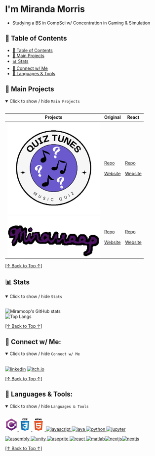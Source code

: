 <h1 align="left">I'm Miranda Morris</h1>

- Studying a BS in CompSci w/ Concentration in Gaming & Simulation

## 📝 Table of Contents

- [📝 Table of Contents](#-table-of-contents)
- [📁 Main Projects](#-main-projects)
- [📊 Stats](#-stats)
- [🔔 Connect w/ Me](#-connect-w-me)
- [📱 Languages & Tools](#-languages--tools)
  
## 📁 Main Projects
<details open>
    <summary>Click to show / hide <code>Main Projects</code></summary><br>

| Projects  | Original | React |
| ------------- | ------------- | ------------- |
| <img align="center" src="QuizTunesLogo.png" alt="Quiz Tunes Logo" width="300">  | [Repo](https://github.com/Miramoop/Quiz-Tunes) <br><br> [Website](https://miramoop.github.io/Quiz-Tunes)  | [Repo](https://github.com/Miramoop/Quiz-Tunes-React) <br><br> [Website](https://www.quiztunes.com/) |
| <img align="center" src="miramoopLogo.png" alt="Miramoop Logo" width="300">  | [Repo](https://github.com/Miramoop/miramoop.github.io) <br><br> [Website](https://miramoop.github.io/) | [Repo](https://github.com/Miramoop/miramoop-github-io-react) <br><br> [Website](https://www.miramoop.com/) |

[[↑ Back to Top ↑]](#table-of-contents)

</details>
  
## 📊 Stats
<details open>
    <summary>Click to show / hide <code>Stats</code></summary><br>
  
![Miramoop's GitHub stats](https://github-readme-stats.vercel.app/api?username=miramoop&hide=contribs&show_icons=true&theme=transparent)
<br>
![Top Langs](https://github-readme-stats.vercel.app/api/top-langs/?username=miramoop&hide_progress=true)

[[↑ Back to Top ↑]](#-table-of-contents)

</details>

## 🔔 Connect w/ Me:
<details open>
    <summary>Click to show / hide <code>Connect w/ Me</code></summary><br>
  
<a href="https://linkedin.com/in/mirandamorris845" target="blank"><img align="center" src="https://raw.githubusercontent.com/rahuldkjain/github-profile-readme-generator/master/src/images/icons/Social/linked-in-alt.svg" alt="linkedin" height="30" width="40" /></a>
<a href="https://miramoop.itch.io/" target="blank"><img align="center" src="https://static.itch.io/images/itchio-textless-white.svg" alt="itch.io" height="40" width="40" /></a>
</p>

[[↑ Back to Top ↑]](#-table-of-contents)

</details>

## 📱 Languages & Tools:
<details open>
    <summary>Click to show / hide <code>Languages & Tools</code></summary><br>
  
<p align="left"> <a href="https://www.w3schools.com/cs/" target="_blank" rel="noreferrer"> <img src="https://raw.githubusercontent.com/devicons/devicon/master/icons/csharp/csharp-original.svg" alt="csharp" width="40" height="40"/> </a> <a href="https://www.w3schools.com/css/" target="_blank" rel="noreferrer"> <img src="https://raw.githubusercontent.com/devicons/devicon/master/icons/css3/css3-original-wordmark.svg" alt="css3" width="40" height="40"/> </a> <a href="https://html.spec.whatwg.org/multipage/" target="_blank" rel="noreferrer"> <img src="https://raw.githubusercontent.com/devicons/devicon/master/icons/html5/html5-original-wordmark.svg" alt="html5" width="40" height="40"/> </a> <a href="https://developer.mozilla.org/en-US/docs/Web/JavaScript" target="_blank" rel="noreferrer"> <img src="https://static.vecteezy.com/system/resources/previews/027/127/560/original/javascript-logo-javascript-icon-transparent-free-png.png" alt="javascript" width="40" height="40"/> </a>  <a href="https://docs.oracle.com/javase/specs/index.html" target="_blank" rel="noreferrer"> <img src="https://upload.wikimedia.org/wikipedia/en/thumb/3/30/Java_programming_language_logo.svg/800px-Java_programming_language_logo.svg.png" alt="java" width="40" height="40"/> </a> <a href="https://www.python.org/doc/" target="_blank" rel="noreferrer"> <img src="https://upload.wikimedia.org/wikipedia/commons/thumb/c/c3/Python-logo-notext.svg/800px-Python-logo-notext.svg.png" alt="python" width="40" height="40"/> </a>  <a href="https://jupyter.org/" target="_blank" rel="noreferrer"> <img src="https://upload.wikimedia.org/wikipedia/commons/thumb/3/38/Jupyter_logo.svg/1200px-Jupyter_logo.svg.png" alt="jupyter" width="40" height="40"/></p> <a href="https://en.wikipedia.org/wiki/Assembly_language" target="_blank" rel="noreferrer"> <img src="https://static-00.iconduck.com/assets.00/assembly-icon-1024x1024-lc5e1bk1.png" alt="assembly" width="40" height="40"/> <a href="https://unity.com/" target="_blank" rel="noreferrer"> <img src="https://www.vectorlogo.zone/logos/unity3d/unity3d-icon.svg" alt="unity" width="40" height="40"/> </a> <a href="https://www.aseprite.org/" target="_blank" rel="noreferrer"> <img src="https://community.aseprite.org/uploads/default/original/2X/6/66c33251292331d29585d32632c3870651b66e01.png" alt="aseprite" width="40" height="40"/><a href="https://react.dev/" target="_blank" rel="noreferrer"> <img src="https://upload.wikimedia.org/wikipedia/commons/thumb/3/30/React_Logo_SVG.svg/120px-React_Logo_SVG.svg.png" alt="react" width="40" height="40"/><a href="https://www.mathworks.com/products/matlab.html" target="_blank" rel="noreferrer"> <img src="https://upload.wikimedia.org/wikipedia/commons/2/21/Matlab_Logo.png" alt="matlab" width="40" height="40"/><a href="https://nextjs.org/" target="_blank" rel="noreferrer"><img src="https://img.icons8.com/fluent-systems-filled/512/FFFFFF/nextjs.png" alt="nextjs" width="40" height="40"/><a href="https://godotengine.org/" target="_blank" rel="noreferrer"><img src="https://godotengine.org/assets/press/icon_color.png" alt="nextjs" width="40" height="40"/>
</p>

[[↑ Back to Top ↑]](#-table-of-contents)

</details>



<!--<p><img align="left" src="https://github-readme-stats.vercel.app/api/top-langs?username=juniperistic&show_icons=true&locale=en&layout=compact" alt="juniperistic" /></p>  -->


